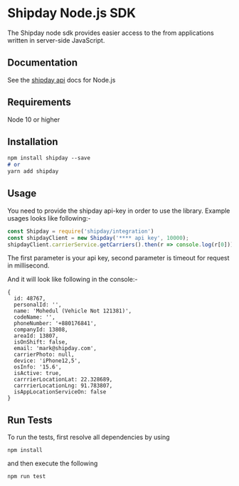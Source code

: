 # Shipday Node.js SDK

The Shipday node sdk provides easier access to the from applications written in server-side JavaScript.

## Documentation

See the [shipday api](https://docs.shipday.com) docs for Node.js

## Requirements
Node 10 or higher

## Installation
```markdown
npm install shipday --save
# or 
yarn add shipday
```

## Usage

You need to provide the shipday api-key in order to use the library. Example usages looks like following:-

```javascript
const Shipday = require('shipday/integration')
const shipdayClient = new Shipday('**** api key', 10000);
shipdayClient.carrierService.getCarriers().then(r => console.log(r[0]));
```

The first parameter is your api key, second parameter is timeout for request in millisecond.

And it will look like following in the console:-

```json5
{
  id: 48767,
  personalId: '',
  name: 'Mohedul (Vehicle Not 121381)',
  codeName: '',
  phoneNumber: '+880176841',
  companyId: 13808,
  areaId: 13807,
  isOnShift: false,
  email: 'mark@shipday.com',
  carrierPhoto: null,
  device: 'iPhone12,5',
  osInfo: '15.6',
  isActive: true,
  carrrierLocationLat: 22.328689,
  carrrierLocationLng: 91.783807,
  isAppLocationServiceOn: false
}
```

## Run Tests
To run the tests, first resolve all dependencies by using
```npm
npm install
```
and then execute the following
```npm
npm run test
```
